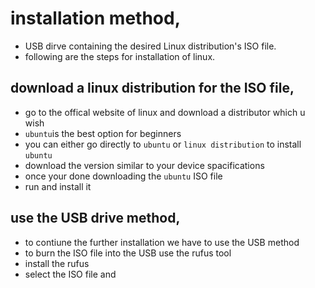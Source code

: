 # installation method,
* USB dirve containing the desired Linux distribution's ISO file.
* following are the steps for installation of linux.
## download a linux distribution for the ISO file,
* go to the offical website of linux and download a distributor which u wish
* `ubuntu`is the best option for beginners
* you can either go directly to `ubuntu` or `linux distribution` to install `ubuntu`
* download the version similar to your device spacifications
* once your done downloading the `ubuntu` ISO file
* run and install it
## use the USB drive method,
* to contiune the further installation we have to use the USB method
* to burn the ISO file into the USB use the rufus tool
* install the rufus
* select the ISO file and 
